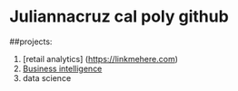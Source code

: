 # Juliannacruz cal poly github
##projects:

1. [retail analytics] (https://linkmehere.com) 
3. [Business intelligence](https://github.com/juliannacruz/juliannacruz/blob/main/Project_5_6%2C_warmup_3100_ulta_quartiles.ipynb) 
4. data science 

<!--
**juliannacruz/juliannacruz** is a ✨ _special_ ✨ repository because its `README.md` (this file) appears on your GitHub profile.

Here are some ideas to get you started:

- 🔭 I’m currently working on ...
- 🌱 I’m currently learning ...
- 👯 I’m looking to collaborate on ...
- 🤔 I’m looking for help with ...
- 💬 Ask me about ...
- 📫 How to reach me: ...
- 😄 Pronouns: ...
- ⚡ Fun fact: ...
-->
